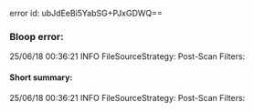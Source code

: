error id: ubJdEeBi5YabSG+PJxGDWQ==
### Bloop error:

25/06/18 00:36:21 INFO FileSourceStrategy: Post-Scan Filters:
#### Short summary: 

25/06/18 00:36:21 INFO FileSourceStrategy: Post-Scan Filters: